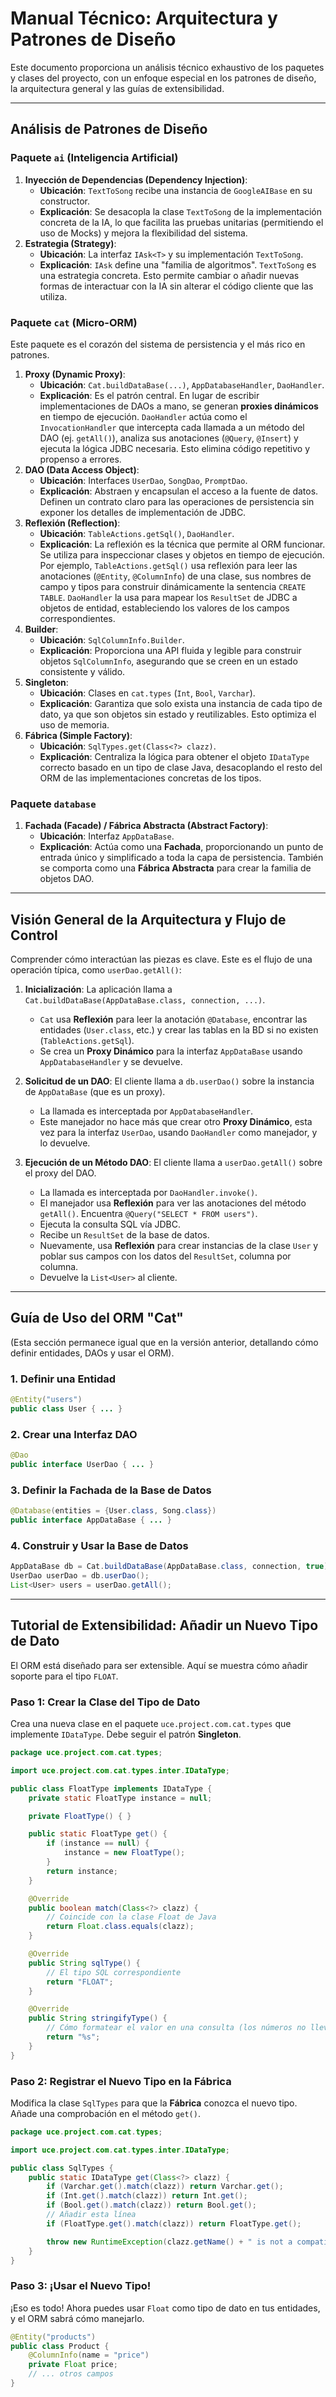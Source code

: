 # Manual Técnico: Arquitectura y Patrones de Diseño

Este documento proporciona un análisis técnico exhaustivo de los paquetes y clases del proyecto, con un enfoque especial en los patrones de diseño, la arquitectura general y las guías de extensibilidad.

------------------------------------------------------------------------

## Análisis de Patrones de Diseño

### Paquete `ai` (Inteligencia Artificial)

1.  **Inyección de Dependencias (Dependency Injection)**:
    -   **Ubicación**: `TextToSong` recibe una instancia de `GoogleAIBase` en su constructor.
    -   **Explicación**: Se desacopla la clase `TextToSong` de la implementación concreta de la IA, lo que facilita las pruebas unitarias (permitiendo el uso de Mocks) y mejora la flexibilidad del sistema.
2.  **Estrategia (Strategy)**:
    -   **Ubicación**: La interfaz `IAsk<T>` y su implementación `TextToSong`.
    -   **Explicación**: `IAsk` define una "familia de algoritmos". `TextToSong` es una estrategia concreta. Esto permite cambiar o añadir nuevas formas de interactuar con la IA sin alterar el código cliente que las utiliza.

### Paquete `cat` (Micro-ORM)

Este paquete es el corazón del sistema de persistencia y el más rico en patrones.

1.  **Proxy (Dynamic Proxy)**:
    -   **Ubicación**: `Cat.buildDataBase(...)`, `AppDatabaseHandler`, `DaoHandler`.
    -   **Explicación**: Es el patrón central. En lugar de escribir implementaciones de DAOs a mano, se generan **proxies dinámicos** en tiempo de ejecución. `DaoHandler` actúa como el `InvocationHandler` que intercepta cada llamada a un método del DAO (ej. `getAll()`), analiza sus anotaciones (`@Query`, `@Insert`) y ejecuta la lógica JDBC necesaria. Esto elimina código repetitivo y propenso a errores.
2.  **DAO (Data Access Object)**:
    -   **Ubicación**: Interfaces `UserDao`, `SongDao`, `PromptDao`.
    -   **Explicación**: Abstraen y encapsulan el acceso a la fuente de datos. Definen un contrato claro para las operaciones de persistencia sin exponer los detalles de implementación de JDBC.
3.  **Reflexión (Reflection)**:
    -   **Ubicación**: `TableActions.getSql()`, `DaoHandler`.
    -   **Explicación**: La reflexión es la técnica que permite al ORM funcionar. Se utiliza para inspeccionar clases y objetos en tiempo de ejecución. Por ejemplo, `TableActions.getSql()` usa reflexión para leer las anotaciones (`@Entity`, `@ColumnInfo`) de una clase, sus nombres de campo y tipos para construir dinámicamente la sentencia `CREATE TABLE`. `DaoHandler` la usa para mapear los `ResultSet` de JDBC a objetos de entidad, estableciendo los valores de los campos correspondientes.
4.  **Builder**:
    -   **Ubicación**: `SqlColumnInfo.Builder`.
    -   **Explicación**: Proporciona una API fluida y legible para construir objetos `SqlColumnInfo`, asegurando que se creen en un estado consistente y válido.
5.  **Singleton**:
    -   **Ubicación**: Clases en `cat.types` (`Int`, `Bool`, `Varchar`).
    -   **Explicación**: Garantiza que solo exista una instancia de cada tipo de dato, ya que son objetos sin estado y reutilizables. Esto optimiza el uso de memoria.
6.  **Fábrica (Simple Factory)**:
    -   **Ubicación**: `SqlTypes.get(Class<?> clazz)`.
    -   **Explicación**: Centraliza la lógica para obtener el objeto `IDataType` correcto basado en un tipo de clase Java, desacoplando el resto del ORM de las implementaciones concretas de los tipos.

### Paquete `database`

1.  **Fachada (Facade) / Fábrica Abstracta (Abstract Factory)**:
    -   **Ubicación**: Interfaz `AppDataBase`.
    -   **Explicación**: Actúa como una **Fachada**, proporcionando un punto de entrada único y simplificado a toda la capa de persistencia. También se comporta como una **Fábrica Abstracta** para crear la familia de objetos DAO.

------------------------------------------------------------------------

## Visión General de la Arquitectura y Flujo de Control

Comprender cómo interactúan las piezas es clave. Este es el flujo de una operación típica, como `userDao.getAll()`:

1.  **Inicialización**: La aplicación llama a `Cat.buildDataBase(AppDataBase.class, connection, ...)`.

    -   `Cat` usa **Reflexión** para leer la anotación `@Database`, encontrar las entidades (`User.class`, etc.) y crear las tablas en la BD si no existen (`TableActions.getSql`).
    -   Se crea un **Proxy Dinámico** para la interfaz `AppDataBase` usando `AppDatabaseHandler` y se devuelve.

2.  **Solicitud de un DAO**: El cliente llama a `db.userDao()` sobre la instancia de `AppDataBase` (que es un proxy).

    -   La llamada es interceptada por `AppDatabaseHandler`.
    -   Este manejador no hace más que crear otro **Proxy Dinámico**, esta vez para la interfaz `UserDao`, usando `DaoHandler` como manejador, y lo devuelve.

3.  **Ejecución de un Método DAO**: El cliente llama a `userDao.getAll()` sobre el proxy del DAO.

    -   La llamada es interceptada por `DaoHandler.invoke()`.
    -   El manejador usa **Reflexión** para ver las anotaciones del método `getAll()`. Encuentra `@Query("SELECT * FROM users")`.
    -   Ejecuta la consulta SQL vía JDBC.
    -   Recibe un `ResultSet` de la base de datos.
    -   Nuevamente, usa **Reflexión** para crear instancias de la clase `User` y poblar sus campos con los datos del `ResultSet`, columna por columna.
    -   Devuelve la `List<User>` al cliente.

------------------------------------------------------------------------

## Guía de Uso del ORM "Cat"

(Esta sección permanece igual que en la versión anterior, detallando cómo definir entidades, DAOs y usar el ORM).

### 1. Definir una Entidad

``` java
@Entity("users")
public class User { ... }
```

### 2. Crear una Interfaz DAO

``` java
@Dao
public interface UserDao { ... }
```

### 3. Definir la Fachada de la Base de Datos

``` java
@Database(entities = {User.class, Song.class})
public interface AppDataBase { ... }
```

### 4. Construir y Usar la Base de Datos

``` java
AppDataBase db = Cat.buildDataBase(AppDataBase.class, connection, true);
UserDao userDao = db.userDao();
List<User> users = userDao.getAll();
```

------------------------------------------------------------------------

## Tutorial de Extensibilidad: Añadir un Nuevo Tipo de Dato

El ORM está diseñado para ser extensible. Aquí se muestra cómo añadir soporte para el tipo `FLOAT`.

### Paso 1: Crear la Clase del Tipo de Dato

Crea una nueva clase en el paquete `uce.project.com.cat.types` que implemente `IDataType`. Debe seguir el patrón **Singleton**.

``` java
package uce.project.com.cat.types;

import uce.project.com.cat.types.inter.IDataType;

public class FloatType implements IDataType {
    private static FloatType instance = null;

    private FloatType() { }

    public static FloatType get() {
        if (instance == null) {
            instance = new FloatType();
        }
        return instance;
    }

    @Override
    public boolean match(Class<?> clazz) {
        // Coincide con la clase Float de Java
        return Float.class.equals(clazz);
    }

    @Override
    public String sqlType() {
        // El tipo SQL correspondiente
        return "FLOAT";
    }

    @Override
    public String stringifyType() {
        // Cómo formatear el valor en una consulta (los números no llevan comillas)
        return "%s";
    }
}
```

### Paso 2: Registrar el Nuevo Tipo en la Fábrica

Modifica la clase `SqlTypes` para que la **Fábrica** conozca el nuevo tipo. Añade una comprobación en el método `get()`.

``` java
package uce.project.com.cat.types;

import uce.project.com.cat.types.inter.IDataType;

public class SqlTypes {
    public static IDataType get(Class<?> clazz) {
        if (Varchar.get().match(clazz)) return Varchar.get();
        if (Int.get().match(clazz)) return Int.get();
        if (Bool.get().match(clazz)) return Bool.get();
        // Añadir esta línea
        if (FloatType.get().match(clazz)) return FloatType.get();

        throw new RuntimeException(clazz.getName() + " is not a compatible data type");
    }
}
```

### Paso 3: ¡Usar el Nuevo Tipo!

¡Eso es todo! Ahora puedes usar `Float` como tipo de dato en tus entidades, y el ORM sabrá cómo manejarlo.

``` java
@Entity("products")
public class Product {
    @ColumnInfo(name = "price")
    private Float price;
    // ... otros campos
}
```
